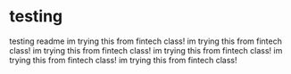 # testing
testing readme
im trying this from fintech class!
im trying this from fintech class!
im trying this from fintech class!
im trying this from fintech class!
im trying this from fintech class!
im trying this from fintech class!
